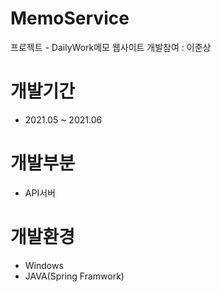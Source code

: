 # MemoService
프로젝트 - DailyWork메모 웹사이트
개발참여 : 이준상

# 개발기간
 - 2021.05 ~ 2021.06
 
# 개발부분
 - API서버
 
# 개발환경
 - Windows
 - JAVA(Spring Framwork)
 
 
